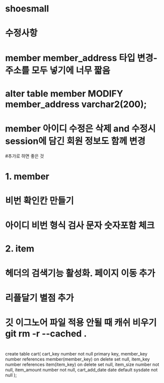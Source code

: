 # shoesmall

# 수정사항
# member member_address 타입 변경-주소를 모두 넣기에 너무 짧음
# alter table member MODIFY member_address varchar2(200);
# member 아이디 수정은 삭제 and 수정시 session에 담긴 회원 정보도 함께 변경


#추가로 하면 좋은 것
# 1. member
# 비번 확인칸 만들기
# 아이디 비번 형식 검사 문자 숫자포함 체크

# 2. item
# 헤더의 검색기능 활성화. 페이지 이동 추가
# 리플달기 별점 추가


# 깃 이그노어 파일 적용 안될 때 캐쉬 비우기 git rm -r --cached .

#
create table cart(
    cart_key number not null primary key,
    member_key number references member(member_key) on delete set null,
    item_key number references item(item_key) on delete set null,
    item_size number not null,
    item_amount number not null,
    cart_add_date date default sysdate not null
);